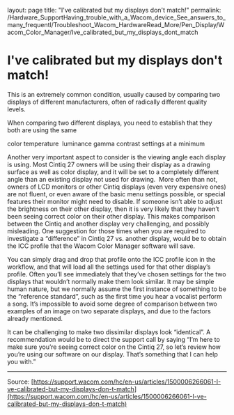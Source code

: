 layout: page
title: "I've calibrated but my displays don't match!"
permalink: /Hardware_SupportHaving_trouble_with_a_Wacom_device_See_answers_to_many_frequentl/Troubleshoot_Wacom_HardwareRead_More/Pen_Display/Wacom_Color_Manager/Ive_calibrated_but_my_displays_dont_match

# I've calibrated but my displays don't match!

This is an extremely common condition, usually caused by comparing two displays of different manufacturers, often of radically different quality levels.

When comparing two different displays, you need to establish that they both are using the same 
  
color temperature 
luminance
gamma
contrast settings at a minimum 
 
Another very important aspect to consider is the viewing angle each display is using. Most Cintiq 27 owners will be using their display as a drawing surface as well as color display, and it will be set to a completely different angle than an existing display not used for drawing. 
More often than not, owners of LCD monitors or other Cintiq displays (even very expensive ones) are not fluent, or even aware of the basic menu settings possible, or special features their monitor might need to disable. If someone isn’t able to adjust the brightness on their other display, then it is very likely that they haven’t been seeing correct color on their other display. This makes comparison between the Cintiq and another display very challenging, and possibly misleading.
One suggestion for those times when you are required to investigate a “difference” in Cintiq 27 vs. another display, would be to obtain the ICC profile that the Wacom Color Manager software will save. 
  
You can simply drag and drop that profile onto the ICC profile icon in the workflow, and that will load all the settings used for that other display’s profile.
Often you’ll see immediately that they’ve chosen settings for the two displays that wouldn’t normally make them look similar. It may be simple human nature, but we normally assume the first instance of something to be the “reference standard”, such as the first time you hear a vocalist perform a song. It’s impossible to avoid some degree of comparison between two examples of an image on two separate displays, and due to the factors already mentioned.
 
It can be challenging to make two dissimilar displays look “identical”. A recommendation would be to direct the support call by saying “I’m here to make sure you’re seeing correct color on the Cintiq 27, so let’s review how you’re using our software on our display. That’s something that I can help you with.”

---
Source: [https://support.wacom.com/hc/en-us/articles/1500006266061-I-ve-calibrated-but-my-displays-don-t-match](https://support.wacom.com/hc/en-us/articles/1500006266061-I-ve-calibrated-but-my-displays-don-t-match)

